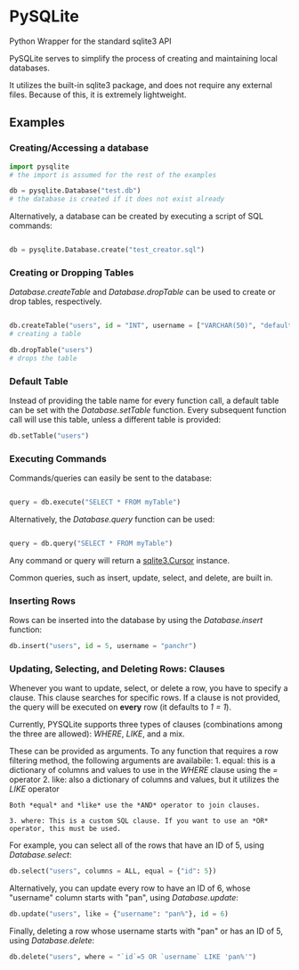 PySQLite
========

Python Wrapper for the standard sqlite3 API

PySQLite serves to simplify the process of creating and maintaining local databases.

It utilizes the built-in sqlite3 package, and does not require any external files.
Because of this, it is extremely lightweight.

Examples
------------

### Creating/Accessing a database

```python
import pysqlite
# the import is assumed for the rest of the examples

db = pysqlite.Database("test.db")
# the database is created if it does not exist already
```

Alternatively, a database can be created by executing a script of SQL commands:

```python

db = pysqlite.Database.create("test_creator.sql")
```

### Creating or Dropping Tables

*Database.createTable* and *Database.dropTable* can be used to create or drop tables, respectively.

```python

db.createTable("users", id = "INT", username = ["VARCHAR(50)", "default_name"])
# creating a table

db.dropTable("users")
# drops the table
```

### Default Table

Instead of providing the table name for every function call, a default table can be set with the *Database.setTable* function. Every subsequent function call will use this table, unless a different table is provided:

```python
db.setTable("users")
```

### Executing Commands

Commands/queries can easily be sent to the database:

```python

query = db.execute("SELECT * FROM myTable")
```

Alternatively, the *Database.query* function can be used:

```python

query = db.query("SELECT * FROM myTable")
```

Any command or query will return a [sqlite3.Cursor](https://docs.python.org/2/library/sqlite3.html?highlight=sqlite3#cursor-objects "Python Documentation: sqlite3.Cursor") instance.

Common queries, such as insert, update, select, and delete, are built in.

### Inserting Rows

Rows can be inserted into the database by using the *Database.insert* function:

```python
db.insert("users", id = 5, username = "panchr")
```

### Updating, Selecting, and Deleting Rows: Clauses

Whenever you want to update, select, or delete a row, you have to specify a clause.
This clause searches for specific rows. If a clause is not provided, the query will be executed on **every** row (it defaults to *1 = 1*).

Currently, PYSQLite supports three types of clauses (combinations among the three are allowed): *WHERE*, *LIKE*, and a mix.

These can be provided as arguments. To any function that requires a row filtering method, the following arguments are availabile:
	1. equal: this is a dictionary of columns and values to use in the *WHERE* clause using the *=* operator
	2. like: also a dictionary of columns and values, but it utilizes the *LIKE* operator

	Both *equal* and *like* use the *AND* operator to join clauses.

	3. where: This is a custom SQL clause. If you want to use an *OR* operator, this must be used.

For example, you can select all of the rows that have an ID of 5, using *Database.select*:

```python
db.select("users", columns = ALL, equal = {"id": 5})
```

Alternatively, you can update every row to have an ID of 6, whose "username" column starts with "pan", using *Database.update*:

```python
db.update("users", like = {"username": "pan%"}, id = 6)
```

Finally, deleting a row whose username starts with "pan" or has an ID of 5, using *Database.delete*:

```python
db.delete("users", where = "`id`=5 OR `username` LIKE 'pan%'")
```
